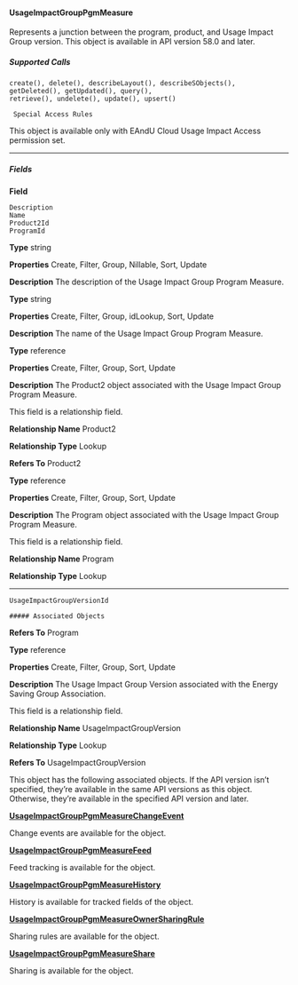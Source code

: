 #### UsageImpactGroupPgmMeasure

Represents a junction between the program, product, and Usage Impact Group version. This object is available in API version 58.0 and
later.

##### Supported Calls
```
create(), delete(), describeLayout(), describeSObjects(), getDeleted(), getUpdated(), query(),
retrieve(), undelete(), update(), upsert()

 Special Access Rules

```
This object is available only with EAndU Cloud Usage Impact Access permission set.


-----

##### Fields

**Field**
```
Description
Name
Product2Id
ProgramId

```

**Type**
string

**Properties**
Create, Filter, Group, Nillable, Sort, Update

**Description**
The description of the Usage Impact Group Program Measure.

**Type**
string

**Properties**
Create, Filter, Group, idLookup, Sort, Update

**Description**
The name of the Usage Impact Group Program Measure.

**Type**
reference

**Properties**
Create, Filter, Group, Sort, Update

**Description**
The Product2 object associated with the Usage Impact Group Program Measure.

This field is a relationship field.

**Relationship Name**
Product2

**Relationship Type**
Lookup

**Refers To**
Product2

**Type**
reference

**Properties**
Create, Filter, Group, Sort, Update

**Description**
The Program object associated with the Usage Impact Group Program Measure.

This field is a relationship field.

**Relationship Name**
Program

**Relationship Type**
Lookup


-----

```
UsageImpactGroupVersionId

##### Associated Objects

```

**Refers To**
Program

**Type**
reference

**Properties**
Create, Filter, Group, Sort, Update

**Description**
The Usage Impact Group Version associated with the Energy Saving Group Association.

This field is a relationship field.

**Relationship Name**
UsageImpactGroupVersion

**Relationship Type**
Lookup

**Refers To**
UsageImpactGroupVersion


This object has the following associated objects. If the API version isn’t specified, they’re available in the same API versions as this object.
Otherwise, they’re available in the specified API version and later.

**[UsageImpactGroupPgmMeasureChangeEvent](https://developer.salesforce.com/docs/atlas.en-us.254.0.object_reference.meta/object_reference/sforce_api_associated_objects_change_event.htm)**

Change events are available for the object.

**[UsageImpactGroupPgmMeasureFeed](https://developer.salesforce.com/docs/atlas.en-us.254.0.object_reference.meta/object_reference/sforce_api_associated_objects_feed.htm)**

Feed tracking is available for the object.

**[UsageImpactGroupPgmMeasureHistory](https://developer.salesforce.com/docs/atlas.en-us.254.0.object_reference.meta/object_reference/sforce_api_associated_objects_history.htm)**

History is available for tracked fields of the object.

**[UsageImpactGroupPgmMeasureOwnerSharingRule](https://developer.salesforce.com/docs/atlas.en-us.254.0.object_reference.meta/object_reference/sforce_api_associated_objects_ownersharingrule.htm)**

Sharing rules are available for the object.

**[UsageImpactGroupPgmMeasureShare](https://developer.salesforce.com/docs/atlas.en-us.254.0.object_reference.meta/object_reference/sforce_api_associated_objects_share.htm)**

Sharing is available for the object.
